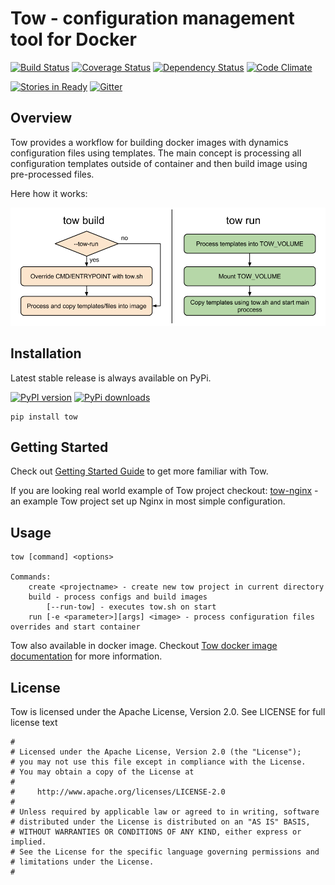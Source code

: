 Tow - configuration management tool for Docker
==============================================

[![Build Status](https://travis-ci.org/docker-tow/tow.svg)](https://travis-ci.org/docker-tow/tow)
[![Coverage Status](https://coveralls.io/repos/docker-tow/tow/badge.svg)](https://coveralls.io/r/docker-tow/tow)
[![Dependency Status](https://gemnasium.com/docker-tow/tow.svg)](https://gemnasium.com/docker-tow/tow)
[![Code Climate](https://codeclimate.com/github/docker-tow/tow/badges/gpa.svg)](https://codeclimate.com/github/docker-tow/tow)    

[![Stories in Ready](https://badge.waffle.io/docker-tow/tow.png?label=ready&title=Ready)](https://waffle.io/docker-tow/tow)
[![Gitter](https://badges.gitter.im/Join%20Chat.svg)](https://gitter.im/docker-tow/tow?utm_source=badge&utm_medium=badge&utm_campaign=pr-badge)


## Overview

Tow provides a workflow for building docker images with dynamics configuration files using templates. The main concept is processing all configuration templates outside of container and then build image using pre-processed files.

Here how it works:

![Tow process diagram](docs/images/tow-process.png)

## Installation

Latest stable release is always available on PyPi.

[![PyPI version](https://badge.fury.io/py/tow.svg)](http://badge.fury.io/py/tow)
[![PyPi downloads](https://pypip.in/d/tow/badge.png)](https://crate.io/packages/tow/)

```
pip install tow
```

## Getting Started

Check out [Getting Started Guide](docs/introduction.md) to get more familiar with Tow.

If you are looking real world example of Tow project checkout: [tow-nginx](https://github.com/docker-tow/tow-nginx) - an example Tow project set up Nginx in most simple configuration.

## Usage

```
tow [command] <options>

Commands:
    create <projectname> - create new tow project in current directory
    build - process configs and build images
        [--run-tow] - executes tow.sh on start
    run [-e <parameter>][args] <image> - process configuration files overrides and start container
```

Tow also available in docker image. Checkout [Tow docker image documentation](https://github.com/yurinnick/tow-docker) for more information.

## License

Tow is licensed under the Apache License, Version 2.0. See LICENSE for full license text

```
#
# Licensed under the Apache License, Version 2.0 (the "License");
# you may not use this file except in compliance with the License.
# You may obtain a copy of the License at
#
#     http://www.apache.org/licenses/LICENSE-2.0
#
# Unless required by applicable law or agreed to in writing, software
# distributed under the License is distributed on an "AS IS" BASIS,
# WITHOUT WARRANTIES OR CONDITIONS OF ANY KIND, either express or implied.
# See the License for the specific language governing permissions and
# limitations under the License.
#
```
